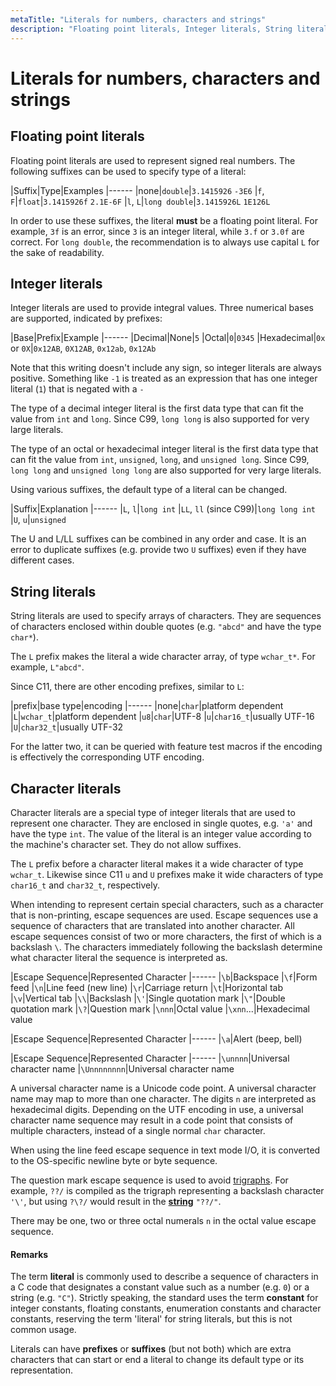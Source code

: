 ```yaml
---
metaTitle: "Literals for numbers, characters and strings"
description: "Floating point literals, Integer literals, String literals, Character literals"
---
```


# Literals for numbers, characters and strings




## Floating point literals


Floating point literals are used to represent signed real numbers. The following suffixes can be used to specify type of a literal:

|Suffix|Type|Examples
|------
|none|`double`|`3.1415926` `-3E6`
|`f`, `F`|`float`|`3.1415926f` `2.1E-6F`
|`l`, `L`|`long double`|`3.1415926L` `1E126L`

In order to use these suffixes, the literal **must** be a floating point literal. For example, `3f` is an error, since `3` is an integer literal, while `3.f` or `3.0f` are correct. For `long double`, the recommendation is to always use capital `L` for the sake of readability.



## Integer literals


Integer literals are used to provide integral values. Three numerical bases are supported, indicated by prefixes:

|Base|Prefix|Example
|------
|Decimal|None|`5`
|Octal|`0`|`0345`
|Hexadecimal|`0x` or `0X`|`0x12AB`, `0X12AB`, `0x12ab`, `0x12Ab`

Note that this writing doesn't include any sign, so integer literals are always positive. Something like `-1` is treated as an expression that has one integer literal (`1`) that is negated with a `-`

The type of a decimal integer literal is the first data type that can fit the value from `int` and `long`. Since C99, `long long` is also supported for very large literals.

The type of an octal or hexadecimal integer literal is the first data type that can fit the value from `int`, `unsigned`, `long`, and `unsigned long`. Since C99, `long long` and `unsigned long long` are also supported for very large literals.

Using various suffixes, the default type of a literal can be changed.

|Suffix|Explanation
|------
|`L`, `l`|`long int`
|`LL`, `ll` (since C99)|`long long int`
|`U`, `u`|`unsigned`

The U and L/LL suffixes can be combined in any order and case. It is an error to duplicate suffixes (e.g. provide two `U` suffixes) even if they have different cases.



## String literals


String literals are used to specify arrays of characters. They are sequences of characters enclosed within double quotes (e.g. `"abcd"` and have the type `char*`).

The `L` prefix makes the literal a wide character array, of type `wchar_t*`. For example, `L"abcd"`.

Since C11, there are other encoding prefixes, similar to `L`:

|prefix|base type|encoding
|------
|none|`char`|platform dependent
|`L`|`wchar_t`|platform dependent
|`u8`|`char`|UTF-8
|`u`|`char16_t`|usually UTF-16
|`U`|`char32_t`|usually UTF-32

For the latter two, it can be queried with feature test macros if the encoding is effectively the corresponding UTF encoding.



## Character literals


Character literals are a special type of integer literals that are used to represent one character. They are enclosed in single quotes, e.g. `'a'` and have the type `int`. The value of the literal is an integer value according to the machine's character set. They do not allow suffixes.

The `L` prefix before a character literal makes it a wide character of type `wchar_t`. Likewise since C11 `u` and `U` prefixes make it wide characters of type `char16_t` and `char32_t`, respectively.

When intending to represent certain special characters, such as a character that is non-printing, escape sequences are used. Escape sequences use a sequence of characters that are translated into another character. All escape sequences consist of two or more characters, the first of which is a backslash `\`. The characters immediately following the backslash determine what character literal the sequence is interpreted as.

|Escape Sequence|Represented Character
|------
|`\b`|Backspace
|`\f`|Form feed
|`\n`|Line feed (new line)
|`\r`|Carriage return
|`\t`|Horizontal tab
|`\v`|Vertical tab
|`\\`|Backslash
|`\'`|Single quotation mark
|`\"`|Double quotation mark
|`\?`|Question mark
|`\nnn`|Octal value
|`\xnn`...|Hexadecimal value

|Escape Sequence|Represented Character
|------
|`\a`|Alert (beep, bell)

|Escape Sequence|Represented Character
|------
|`\unnnn`|Universal character name
|`\Unnnnnnnn`|Universal character name

A universal character name is a Unicode code point. A universal character name may map to more than one character. The digits `n` are interpreted as hexadecimal digits. Depending on the UTF encoding in use, a universal character name sequence may result in a code point that consists of multiple characters, instead of a single normal `char` character.

When using the line feed escape sequence in text mode I/O, it is converted to the OS-specific newline byte or byte sequence.

The question mark escape sequence is used to avoid [trigraphs](http://stackoverflow.com/documentation/c/7111/multi-character-character-sequence/23858/trigraphs#t=201701231206445520346). For example, `??/` is compiled as the trigraph representing a backslash character `'\'`, but using `?\?/` would result in the **[string](http://stackoverflow.com/documentation/c/1990/strings#t=201701231207186587708)** `"??/"`.

There may be  one, two or three octal numerals `n` in the octal value escape sequence.



#### Remarks


The term **literal** is commonly used to describe a sequence of characters in a C code that designates a constant value such as a number (e.g. `0`) or a string (e.g. `"C"`).  Strictly speaking, the standard uses the term **constant** for integer constants, floating constants, enumeration constants and character constants, reserving the term 'literal' for string literals, but this is not common usage.

Literals can have **prefixes** or **suffixes** (but not both) which are extra characters that can start or end a literal to change its default type or its representation.

